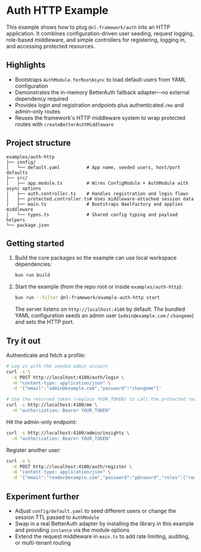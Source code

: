# Auth HTTP Example

This example shows how to plug `@nl-framework/auth` into an HTTP application. It combines configuration-driven user seeding, request logging, role-based middleware, and simple controllers for registering, logging in, and accessing protected resources.

## Highlights

- Bootstraps `AuthModule.forRootAsync` to load default users from YAML configuration
- Demonstrates the in-memory BetterAuth fallback adapter—no external dependency required
- Provides login and registration endpoints plus authenticated `/me` and admin-only routes
- Reuses the framework's HTTP middleware system to wrap protected routes with `createBetterAuthMiddleware`

## Project structure

```
examples/auth-http
├── config/
│   └── default.yaml          # App name, seeded users, host/port defaults
├── src/
│   ├── app.module.ts         # Wires ConfigModule + AuthModule with async options
│   ├── auth.controller.ts    # Handles registration and login flows
│   ├── protected.controller.ts# Uses middleware-attached session data
│   ├── main.ts               # Bootstraps NaelFactory and applies middleware
│   └── types.ts              # Shared config typing and payload helpers
└── package.json
```

## Getting started

1. Build the core packages so the example can use local workspace dependencies:

   ```bash
   bun run build
   ```

2. Start the example (from the repo root or inside `examples/auth-http`):

   ```bash
   bun run --filter @nl-framework/example-auth-http start
   ```

   The server listens on `http://localhost:4100` by default. The bundled YAML configuration seeds an admin user (`admin@example.com` / `changeme`) and sets the HTTP port.

## Try it out

Authenticate and fetch a profile:

```bash
# Log in with the seeded admin account
curl -s \
  -X POST http://localhost:4100/auth/login \
  -H "content-type: application/json" \
  -d '{"email":"admin@example.com","password":"changeme"}'

# Use the returned token (replace YOUR_TOKEN) to call the protected route
curl -s http://localhost:4100/me \
  -H "authorization: Bearer YOUR_TOKEN"
```

Hit the admin-only endpoint:

```bash
curl -s http://localhost:4100/admin/insights \
  -H "authorization: Bearer YOUR_TOKEN"
```

Register another user:

```bash
curl -s \
  -X POST http://localhost:4100/auth/register \
  -H "content-type: application/json" \
  -d '{"email":"reader@example.com","password":"p@ssword","roles":["reader"]}'
```

## Experiment further

- Adjust `config/default.yaml` to seed different users or change the session TTL passed to `AuthModule`
- Swap in a real BetterAuth adapter by installing the library in this example and providing `instance` via the module options
- Extend the request middleware in `main.ts` to add rate limiting, auditing, or multi-tenant routing

